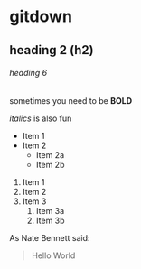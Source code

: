 # gitdown

## heading 2 (h2)

###### heading 6 

 sometimes you need to be **BOLD**

 *italics* is also fun


* Item 1
* Item 2
  * Item 2a
  * Item 2b

1. Item 1
1. Item 2
1. Item 3
   1. Item 3a
   1. Item 3b



As Nate Bennett said:

> Hello
> World